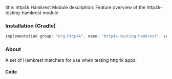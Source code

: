 title: http4k Hamkrest Module
description: Feature overview of the http4k-testing-hamkrest module

### Installation (Gradle)

```groovy
implementation group: "org.http4k", name: "http4k-testing-hamkrest", version: "4.1.1.0"
```

### About

A set of Hamkrest matchers for use when testing http4k apps.

#### Code [<img class="octocat"/>](https://github.com/http4k/http4k/blob/master/src/docs/guide/modules/hamkrest/example.kt)

<script src="https://gist-it.appspot.com/https://github.com/http4k/http4k/blob/master/src/docs/guide/modules/hamkrest/example.kt"></script>

[http4k]: https://http4k.org
